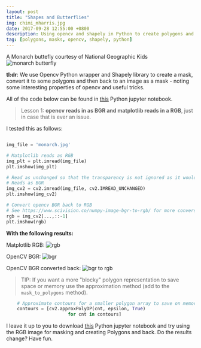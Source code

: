 ```yaml
---
layout: post
title: "Shapes and Butterflies"
img: chimi_mharris.jpg
date: 2017-09-28 12:55:00 +0800
description: Using opencv and shapely in Python to create polygons and back
tag: [polygons, masks, opencv, shapely, python]
---
```


A Monarch buttefly courtesy of National Geographic Kids
![monarch butterfly](http://kids.nationalgeographic.com/content/dam/kids/photos/animals/Bugs/H-P/monarch-butterfly-grass.adapt.945.1.jpg)

**tl:dr**:  We use Opencv Python wrapper and Shapely library to create a mask, convert it to some polygons and then back to an image as a mask - noting some interesting properties of opencv and useful tricks.

All of the code below can be found in [this](https://github.com/michhar/python-jupyter-notebooks/blob/master/datatools/DealingWithGeospatialImages.ipynb) Python jupyter notebook.

> Lesson 1: **opencv reads in as BGR and matplotlib reads in a RGB**, just in case that is ever an issue.

I tested this as follows:

```python

img_file = 'monarch.jpg'

# Matplotlib reads as RGB
img_plt = plt.imread(img_file)
plt.imshow(img_plt)

# Read as unchanged so that the transparency is not ignored as it would normally be by default
# Reads as BGR
img_cv2 = cv2.imread(img_file, cv2.IMREAD_UNCHANGED)
plt.imshow(img_cv2)

# Convert opencv BGR back to RGB
# See https://www.scivision.co/numpy-image-bgr-to-rgb/ for more conversions
rgb = img_cv2[...,::-1]
plt.imshow(rgb)
```

**With the following results:**

Matplotlib RGB:
![rgb](https://raw.githubusercontent.com/michhar/python-jupyter-notebooks/master/datatools/plt_read_monarch.png)

OpenCV BGR:
![bgr](https://raw.githubusercontent.com/michhar/python-jupyter-notebooks/master/datatools/cv2_read_monarch.png)

OpenCV BGR converted back:
![bgr to rgb](https://raw.githubusercontent.com/michhar/python-jupyter-notebooks/master/datatools/converted_back_rgb_monarch.png)



> TIP:  If you want a more "blocky" polygon representation to save space or memory use the approximation method (add to the `mask_to_polygons` method).

```python
    # Approximate contours for a smaller polygon array to save on memory
    contours = [cv2.approxPolyDP(cnt, epsilon, True)
                       for cnt in contours]
```

I leave it up to you to download [this]() Python jupyter notebook and try using the RGB image for masking and creating Polygons and back.  Do the results change?  Have fun.


